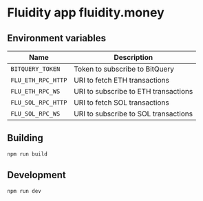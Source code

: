 # Fluidity app fluidity.money

## Environment variables

|             Name           |                                  Description
|----------------------------|------------------------------------------------------------------------------|
| `BITQUERY_TOKEN`           | Token to subscribe to BitQuery |
| `FLU_ETH_RPC_HTTP`         | URI to fetch ETH transactions |
| `FLU_ETH_RPC_WS`           | URI to subscribe to ETH transactions |
| `FLU_SOL_RPC_HTTP`         | URI to fetch SOL transactions |
| `FLU_SOL_RPC_WS`           | URI to subscribe to SOL transactions |

## Building

    npm run build

## Development

    npm run dev


